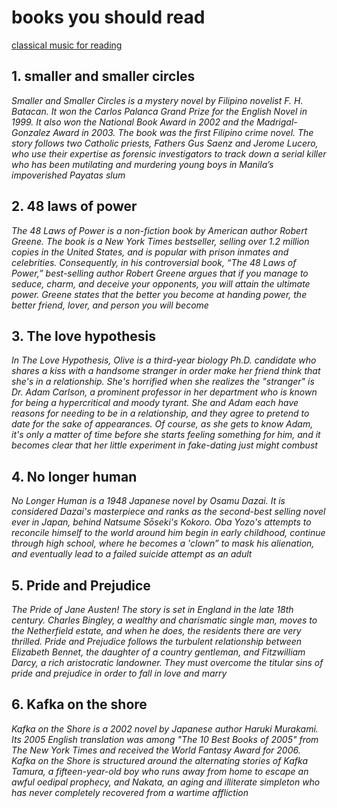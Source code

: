# books you should read 
[classical music for reading](https://www.youtube.com/watch?v=mIYzp5rcTvU&t=4057s)

## **1. smaller and smaller circles**
_Smaller and Smaller Circles is a mystery novel by Filipino novelist F. H. Batacan. It won the Carlos Palanca Grand Prize for the English Novel in 1999. It also won the National Book Award in 2002 and the Madrigal-Gonzalez Award in 2003. The book was the first Filipino crime novel. The story follows two Catholic priests, Fathers Gus Saenz and Jerome Lucero, who use their expertise as forensic investigators to track down a serial killer who has been mutilating and murdering young boys in Manila’s impoverished Payatas slum_

## **2. 48 laws of power**
_The 48 Laws of Power is a non-fiction book by American author Robert Greene. The book is a New York Times bestseller, selling over 1.2 million copies in the United States, and is popular with prison inmates and celebrities. Consequently, in his controversial book, “The 48 Laws of Power,” best-selling author Robert Greene argues that if you manage to seduce, charm, and deceive your opponents, you will attain the ultimate power. Greene states that the better you become at handing power, the better friend, lover, and person you will become_

## **3. The love hypothesis**
_In The Love Hypothesis, Olive is a third-year biology Ph.D. candidate who shares a kiss with a handsome stranger in order make her friend think that she's in a relationship. She's horrified when she realizes the "stranger" is Dr. Adam Carlson, a prominent professor in her department who is known for being a hypercritical and moody tyrant. She and Adam each have reasons for needing to be in a relationship, and they agree to pretend to date for the sake of appearances. Of course, as she gets to know Adam, it's only a matter of time before she starts feeling something for him, and it becomes clear that her little experiment in fake-dating just might combust_

## **4. No longer human**
_No Longer Human is a 1948 Japanese novel by Osamu Dazai. It is considered Dazai's masterpiece and ranks as the second-best selling novel ever in Japan, behind Natsume Sōseki's Kokoro. Oba Yozo's attempts to reconcile himself to the world around him begin in early childhood, continue through high school, where he becomes a 'clown” to mask his alienation, and eventually lead to a failed suicide attempt as an adult_

## **5. Pride and Prejudice**
_The Pride of Jane Austen! The story is set in England in the late 18th century. Charles Bingley, a wealthy and charismatic single man, moves to the Netherfield estate, and when he does, the residents there are very thrilled. Pride and Prejudice follows the turbulent relationship between Elizabeth Bennet, the daughter of a country gentleman, and Fitzwilliam Darcy, a rich aristocratic landowner. They must overcome the titular sins of pride and prejudice in order to fall in love and marry_

## **6. Kafka on the shore**
_Kafka on the Shore is a 2002 novel by Japanese author Haruki Murakami. Its 2005 English translation was among "The 10 Best Books of 2005" from The New York Times and received the World Fantasy Award for 2006. Kafka on the Shore is structured around the alternating stories of Kafka Tamura, a fifteen-year-old boy who runs away from home to escape an awful oedipal prophecy, and Nakata, an aging and illiterate simpleton who has never completely recovered from a wartime affliction_
